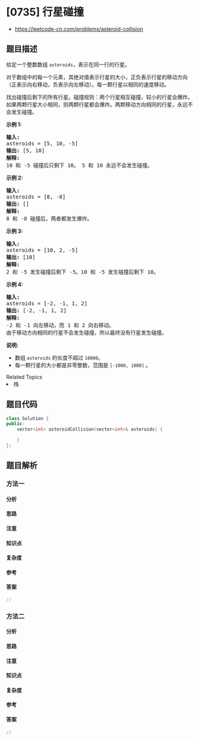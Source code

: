 

# [0735] 行星碰撞
* https://leetcode-cn.com/problems/asteroid-collision


## 题目描述

<p>给定一个整数数组 <code>asteroids</code>，表示在同一行的行星。</p>

<p>对于数组中的每一个元素，其绝对值表示行星的大小，正负表示行星的移动方向（正表示向右移动，负表示向左移动）。每一颗行星以相同的速度移动。</p>

<p>找出碰撞后剩下的所有行星。碰撞规则：两个行星相互碰撞，较小的行星会爆炸。如果两颗行星大小相同，则两颗行星都会爆炸。两颗移动方向相同的行星，永远不会发生碰撞。</p>

<p><strong>示例 1:</strong></p>

<pre>
<strong>输入:</strong> 
asteroids = [5, 10, -5]
<strong>输出:</strong> [5, 10]
<strong>解释:</strong> 
10 和 -5 碰撞后只剩下 10。 5 和 10 永远不会发生碰撞。
</pre>

<p><strong>示例 2:</strong></p>

<pre>
<strong>输入:</strong> 
asteroids = [8, -8]
<strong>输出:</strong> []
<strong>解释:</strong> 
8 和 -8 碰撞后，两者都发生爆炸。
</pre>

<p><strong>示例 3:</strong></p>

<pre>
<strong>输入:</strong> 
asteroids = [10, 2, -5]
<strong>输出:</strong> [10]
<strong>解释:</strong> 
2 和 -5 发生碰撞后剩下 -5。10 和 -5 发生碰撞后剩下 10。
</pre>

<p><strong>示例 4:</strong></p>

<pre>
<strong>输入:</strong> 
asteroids = [-2, -1, 1, 2]
<strong>输出:</strong> [-2, -1, 1, 2]
<strong>解释:</strong> 
-2 和 -1 向左移动，而 1 和 2 向右移动。
由于移动方向相同的行星不会发生碰撞，所以最终没有行星发生碰撞。
</pre>

<p><strong>说明:</strong></p>

<ul>
	<li>数组&nbsp;<code>asteroids</code> 的长度不超过&nbsp;<code>10000</code>。</li>
	<li>每一颗行星的大小都是非零整数，范围是&nbsp;<code>[-1000, 1000]</code>&nbsp;。</li>
</ul>
<div><div>Related Topics</div><div><li>栈</li></div></div>


## 题目代码

```cpp
class Solution {
public:
    vector<int> asteroidCollision(vector<int>& asteroids) {

    }
};
```


## 题目解析


### 方法一

#### 分析

#### 思路

#### 注意

#### 知识点

#### 复杂度

#### 参考

#### 答案

```cpp
//
```


### 方法二

#### 分析

#### 思路

#### 注意

#### 知识点

#### 复杂度

#### 参考

#### 答案

```cpp
//
```


